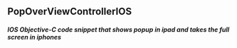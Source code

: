 
## PopOverViewControllerIOS

##### IOS Objective-C code snippet that shows popup in ipad and takes the full screen in iphones
